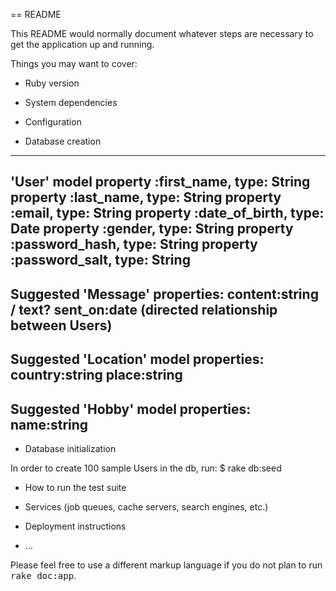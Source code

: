 == README

This README would normally document whatever steps are necessary to get the
application up and running.

Things you may want to cover:

* Ruby version

* System dependencies

* Configuration

* Database creation
------------------------------------------------
'User' model
	property :first_name, type: String
	property :last_name, type: String
	property :email, type: String
	property :date_of_birth, type: Date
	property :gender, type: String
	property :password_hash, type: String
	property :password_salt, type: String
------------------------------------------------
Suggested 'Message' properties:
content:string / text?
sent_on:date
(directed relationship between Users)
------------------------------------------------
Suggested 'Location' model properties:
country:string
place:string
------------------------------------------------
Suggested 'Hobby' model properties:
name:string
------------------------------------------------

* Database initialization

In order to create 100 sample Users in the db, run:
$ rake db:seed

* How to run the test suite

* Services (job queues, cache servers, search engines, etc.)

* Deployment instructions

* ...


Please feel free to use a different markup language if you do not plan to run
<tt>rake doc:app</tt>.
